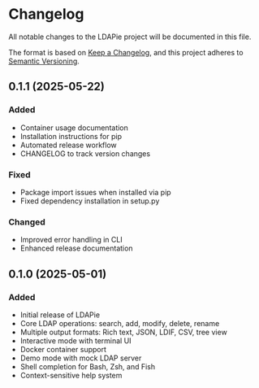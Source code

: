# Changelog

All notable changes to the LDAPie project will be documented in this file.

The format is based on [Keep a Changelog](https://keepachangelog.com/en/1.0.0/),
and this project adheres to [Semantic Versioning](https://semver.org/spec/v2.0.0.html).

## 0.1.1 (2025-05-22)

### Added

- Container usage documentation
- Installation instructions for pip
- Automated release workflow
- CHANGELOG to track version changes

### Fixed

- Package import issues when installed via pip
- Fixed dependency installation in setup.py

### Changed

- Improved error handling in CLI
- Enhanced release documentation

## 0.1.0 (2025-05-01)

### Added

- Initial release of LDAPie
- Core LDAP operations: search, add, modify, delete, rename
- Multiple output formats: Rich text, JSON, LDIF, CSV, tree view
- Interactive mode with terminal UI
- Docker container support
- Demo mode with mock LDAP server
- Shell completion for Bash, Zsh, and Fish
- Context-sensitive help system
